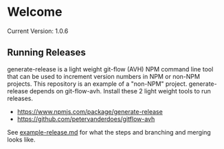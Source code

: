 Welcome
=======

Current Version: 1.0.6

Running Releases
----------------

generate-release is a light weight git-flow (AVH) NPM command line tool that can be used to increment version numbers in NPM or non-NPM projects.  This repository is an example of a "non-NPM" project. generate-release depends on git-flow-avh. Install these 2 light weight tools to run releases.

* https://www.npmjs.com/package/generate-release
* https://github.com/petervanderdoes/gitflow-avh

See [example-release.md](./example-release.md) for what the steps and branching and merging looks like.